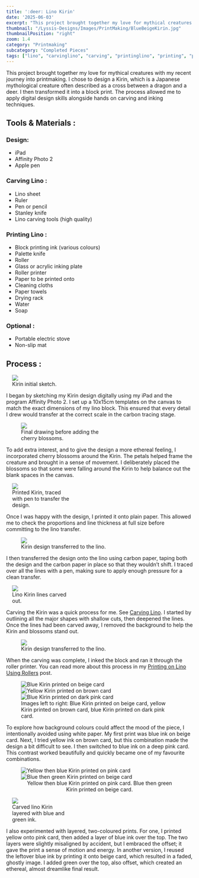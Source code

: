 ```yaml
---
title: ':deer: Lino Kirin'
date: '2025-06-03'
excerpt: "This project brought together my love for mythical creatures with my recent journey into printmaking..."
thumbnail: "/Lyssis-Designs/Images/PrintMaking/BlueBeigeKirin.jpg"
thumbnailPosition: "right"
zoom: 1.4
category: "Printmaking"
subcategory: "Completed Pieces"
tags: ["lino", "carvinglino", "carving", "printinglino", "printing", "printmaking"]
---
```


This project brought together my love for mythical creatures with my recent journey into printmaking. I chose to design a Kirin, which is a Japanese mythological creature often described as a cross between a dragon and a deer. I then transformed it into a block print. The process allowed me to apply digital design skills alongside hands on carving and inking techniques.

## Tools & Materials :
### Design:
- iPad
- Affinity Photo 2
- Apple pen

### Carving Lino :
- Lino sheet
- Ruler
- Pen or pencil
- Stanley knife
- Lino carving tools (high quality)

### Printing Lino :
- Block printing ink (various colours)
- Palette knife
- Roller
- Glass or acrylic inking plate
- Roller printer
- Paper to be printed onto
- Cleaning cloths
- Paper towels
- Drying rack
- Water
- Soap

### Optional :
- Portable electric stove
- Non-slip mat

## Process :

<div class="clearfix">
<figure class="flex-right" style="max-width: 10rem; margin-left: 1rem;">
  <img src="/Lyssis-Designs/Images/PrintMaking/KirinInitialSketch.jpg">
  <figcaption>Kirin initial sketch.</figcaption>
</figure>

I began by sketching my Kirin design digitally using my iPad and the program Affinity Photo 2. I set up a 10x15cm templates on the canvas to match the exact dimensions of my lino block. This ensured that every detail I drew would transfer at the correct scale in the carbon tracing stage.
</div>

<div class="clearfix">
<figure class="flex-left" style="width: 15rem;">
    <img src="/Lyssis-Designs/Images/PrintMaking/KirinDrawing.jpg">
    <figcaption>Final drawing before adding the cherry blossoms.</figcaption>
</figure>

To add extra interest, and to give the design a more ethereal feeling, I incorporated cherry blossoms around the Kirin. The petals helped frame the creature and brought in a sense of movement. I deliberately placed the blossoms so that some were falling around the Kirin to help balance out the blank spaces in the canvas.
</div>

<div class="clearfix">
<figure class="flex-right" style="max-width: 10rem; margin-left: 1rem;">
  <img src="/Lyssis-Designs/Images/PrintMaking/PrintedAndTracedKirin.jpg">
  <figcaption>Printed Kirin, traced with pen to transfer the design.</figcaption>
</figure>

Once I was happy with the design, I printed it onto plain paper. This allowed me to check the proportions and line thickness at full size before committing to the lino transfer.
</div>

<div class="clearfix">
<figure class="flex-left" style="width: 15rem;">
    <img src="/Lyssis-Designs/Images/PrintMaking/CarbonTransferredKirin.jpg">
    <figcaption>Kirin design transferred to the lino.</figcaption>
</figure>

I then transferred the design onto the lino using carbon paper, taping both the design and the carbon paper in place so that they wouldn’t shift. I traced over all the lines with a pen, making sure to apply enough pressure for a clean transfer.
</div>

<div class="clearfix">
<figure class="flex-right" style="max-width: 10rem; margin-left: 1rem;">
  <img src="/Lyssis-Designs/Images/PrintMaking/CarvedLinoKirin.jpg">
  <figcaption>Lino Kirin lines carved out.</figcaption>
</figure>

Carving the Kirin was a quick process for me. See [Carving Lino](#/blog/Printmaking/Printmaking-Techniques/Carving-Lino). I started by outlining all the major shapes with shallow cuts, then deepened the lines. Once the lines had been carved away, I removed the background to help the Kirin and blossoms stand out.
</div>

<div class="clearfix">
<figure class="flex-left" style="width: 15rem;">
    <img src="/Lyssis-Designs/Images/PrintMaking/KirinInked.jpg">
    <figcaption>Kirin design transferred to the lino.</figcaption>
</figure>

When the carving was complete, I inked the block and ran it through the roller printer. You can read more about this process in my [Printing on Lino Using Rollers](#/blog/Printmaking/Printmaking-Techniques/Printing-on-Lino-Using-Rollers) post.
</div>

<div class="clearfix">
<figure class="side-by-side-3">
  <img src="/Lyssis-Designs/Images/PrintMaking/BlueBeigeKirin.jpg"
       alt="Blue Kirin printed on beige card">
  <img src="/Lyssis-Designs/Images/PrintMaking/BrownYellowKirinZoomed.jpg"
       alt="Yellow Kirin printed on brown card">
  <img src="/Lyssis-Designs/Images/PrintMaking/DarkPinkBlueKirin.jpg"
       alt="Blue Kirin printed on dark pink card">
  <figcaption>Images left to right: Blue Kirin printed on beige card, yellow Kirin printed on brown card, blue Kirin printed on dark pink card.</figcaption>
</figure>
</div>

To explore how background colours could affect the mood of the piece, I intentionally avoided using white paper. My first print was blue ink on beige card. Next, I tried yellow ink on brown card, but this combination made the design a bit difficult to see. I then switched to blue ink on a deep pink card. This contrast worked beautifully and quickly became one of my favourite combinations.

<div class="clearfix">
<figure class="side-by-side">
  <img src="/Lyssis-Designs/Images/PrintMaking/PinkYellowBlueKirin.jpg" alt="Yellow then blue Kirin printed on pink card">
  <img src="/Lyssis-Designs/Images/PrintMaking/BeigeBlueGreenKirin.jpg" alt="Blue then green Kirin printed on beige card">
  <figcaption style="text-align: center;">Yellow then blue Kirin printed on pink card. Blue then green Kirin printed on beige card.</figcaption>
</figure>
</div>

<div class="clearfix">
<figure class="flex-right" style="max-width: 10rem; margin-left: 1rem;">
  <img src="/Lyssis-Designs/Images/PrintMaking/BlueGreenLinoKirin.jpg">
  <figcaption>Carved lino Kirin layered with blue and green ink.</figcaption>
</figure>

I also experimented with layered, two-coloured prints. For one, I printed yellow onto pink card, then added a layer of blue ink over the top. The two layers were slightly misaligned by accident, but I embraced the offset; it gave the print a sense of motion and energy. In another version, I reused the leftover blue ink by printing it onto beige card, which resulted in a faded, ghostly image. I added green over the top, also offset, which created an ethereal, almost dreamlike final result.
</div>